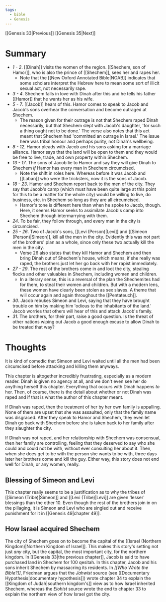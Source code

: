 ```yaml
---
tags:
  - bible
  - Genesis
---
```

[[Genesis 33|Previous]] [[Genesis 35|Next]]
# Summary
- *1 - 2*. [[Dinah]] visits the women of the region. [[Shechem, son of Hamor]], who is also the prince of [[Shechem]], sees her and rapes her.
	- Note that the [[New Oxford Annotated Bible|NOAB]] indicates that some scholars interpret the Hebrew here to mean some sort of illicit sexual act, not necessarily rape.
- *3 - 4*. Shechem falls in love with Dinah after this and he tells his father [[Hamor]] that he wants her as his wife.
- *5 - 7*. [[Jacob]] hears of this. Hamor comes to speak to Jacob and Jacob's sons overhear the conversation and become outraged at Shechem.
	- The reason given for their outrage is not that Shechem raped Dinah necessarily, but that Shechem slept with Jacob's daughter, 'for such a thing ought not to be done.' The verse also notes that this act meant that Shechem had 'committed an outrage in Israel.' The issue here was tribal honour and perhaps purity, not Dinah's wellbeing. 
- *8 - 12*. Hamor pleads with Jacob and his sons asking for a marriage alliance. Hamor says that the land will be open to them and they would be free to live, trade, and own property within Shechem.
- *13 - 17*. The sons of Jacob lie to Hamor and say they will give Dinah to Shechem *if* Hamor has every man in Shechem circumcised. 
	- Note the shift in roles here. Whereas before it was Jacob and [[Laban]] who were the tricksters, now it is the sons of Jacob.
- *18 - 23*. Hamor and Shechem report back to the men of the city. They say that Jacob's camp (which must have been quite large at this point for this to be a matter for the whole city) would be willing to live, do business, etc. in Shechem so long as they are all circumcised.
	- Hamor's tone is different here than when he spoke to Jacob, though. Here, it seems Hamor seeks to assimilate Jacob's camp into Shechem through intermarrying with them.
- *24*. To be fair, they follow through, and every man in the city is circumcised.
- *25 - 26*. Two of Jacob's sons, [[Levi (Person)|Levi]] and [[Simeon (Person)|Simeon]], kill all the men in the city. Evidently this was not part of the brothers' plan as a whole, since only these two actually kill the men in the city.
	- Verse 26 also states that they kill Hamor and Shechem and then bring Dinah out of Shechem's house, which means, if she really was raped, the brothers just let her go back with her rapist immediately.
- *27 - 29*. The rest of the brothers come in and loot the city, stealing flocks and other valuables in Shechem, including women and children.
	- In a literary sense, this is a reversal of the plan the Shechemites had for them, to steal their women and children. But with a modern lens, these women have clearly been stolen as sex slaves. A theme that will occur again and again throughout the [[Pentateuch]].
- *30*. Jacob rebukes Simeon and Levi, saying that they have brought trouble on him by making him 'odious to the inhabitants of the land.' Jacob worries that others will hear of this and attack Jacob's family.
- *31*. The brothers, for their part, raise a good question. Is the threat of other nations wiping out Jacob a good enough excuse to allow Dinah to be treated that way?
# Thoughts
It is kind of comedic that Simeon and Levi waited until all the men had been circumcised before attacking and killing them anyways.

This chapter is altogether incredibly frustrating, especially as a modern reader. Dinah is given no agency at all, and we don't even see her do anything herself this chapter. Everything that occurs with Dinah happens *to* her. Then, of course, there is the detail about whether or not Dinah was raped and if that is what the author of this chapter meant. 

If Dinah was raped, then the treatment of her by her own family is appalling. None of them are upset that she was assaulted, only that the family name was disgraced. After they speak to Hamor and Shechem, they even let Dinah go back with Shechem before she is taken back to her family after they slaughter the city. 

If Dinah was not raped, and her relationship with Shechem was consensual, then her family are controlling, feeling that they deserved to say who she could and could not be with, without ever consulting her about it. Then, when she does get to be with the person she wants to be with, three days later her brothers come and kill the guy. Either way, this story does not end well for Dinah, or any women, really.
## Blessing of Simeon and Levi
This chapter really seems to be a justification as to why the tribes of [[Simeon (Tribe)|Simeon]] and [[Levi (Tribe)|Levi]] are given 'lesser' blessings than the other 10. Even though the rest of the brothers join in on the pillaging, it is Simeon and Levi who are singled out and receive punishment for it in [[Genesis 49|chapter 49]].
## How Israel acquired Shechem
The city of Shechem goes on to become the capital of the [[Israel (Northern Kingdom)|Northern Kingdom of Israel]]. This makes this story's setting not just *any* city, but the capital, the most important city, for the northern kingdom. In [[Genesis 33|the previous chapter]], Jacob is said to have purchased land in Shechem for 100 qesitah. In this chapter, Jacob and his sons inherit Shechem by massacring its residents. In *[[Who Wrote the Bible?]]*, Friedman argues that the *Jahwist* source (see [[Documentary Hypothesis|documentary hypothesis]]) wrote chapter 34 to explain the [[Kingdom of Judah|southern kingdom's]] view as to how Israel inherited Shechem, whereas the *Elohist* source wrote the end to chapter 33 to explain the northern view of how Israel got the city.